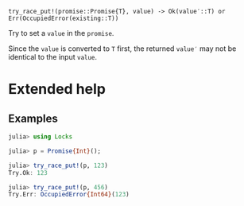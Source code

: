     try_race_put!(promise::Promise{T}, value) -> Ok(value′::T) or Err(OccupiedError(existing::T))

Try to set a `value` in the `promise`.

Since the `value` is converted to `T` first, the returned `value′` may not be identical to
the input `value`.

# Extended help

## Examples
```julia
julia> using Locks

julia> p = Promise{Int}();

julia> try_race_put!(p, 123)
Try.Ok: 123

julia> try_race_put!(p, 456)
Try.Err: OccupiedError{Int64}(123)
```
